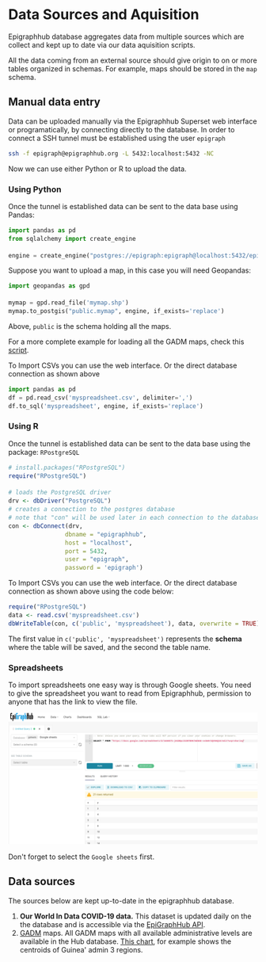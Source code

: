 # Data Sources and Aquisition 
Epigraphhub database aggregates data from multiple sources which are collect and kept up to date via our data aquisition scripts.

All the data coming from an external source should give origin to on or more tables organized in schemas. For example, maps should be stored in the `map` schema. 

## Manual data entry

Data can be uploaded manually via the Epigraphhub Superset web interface or programatically, by connecting directly to the database. In order to connect a SSH tunnel must be established using the user `epigraph`

```bash
ssh -f epigraph@epigraphhub.org -L 5432:localhost:5432 -NC
```

Now we can use either Python or R to upload the data. 

### Using Python

Once the tunnel is established data can be sent to the data base using Pandas:

```python
import pandas as pd
from sqlalchemy import create_engine

engine = create_engine("postgres://epigraph:epigraph@localhost:5432/epigraphhub")
```

Suppose you want to upload a map, in this case you will need Geopandas:

```python
import geopandas as gpd

mymap = gpd.read_file('mymap.shp')
mymap.to_postgis("public.mymap", engine, if_exists='replace')
```

Above, `public` is the schema holding all the maps. 

For a more complete example for loading all the GADM maps, check this [script](../Data_Collection/load_gpkg_maps.py).

To Import CSVs you can use the web interface. Or the direct database connection as shown above  

```python
import pandas as pd
df = pd.read_csv('myspreadsheet.csv', delimiter=',')
df.to_sql('myspreadsheet', engine, if_exists='replace')
```

### Using R
Once the tunnel is established data can be sent to the data base using the package: `RPostgreSQL`

```R
# install.packages("RPostgreSQL")
require("RPostgreSQL")

# loads the PostgreSQL driver
drv <- dbDriver("PostgreSQL")
# creates a connection to the postgres database
# note that "con" will be used later in each connection to the database
con <- dbConnect(drv, 
                dbname = "epigraphhub",
                host = "localhost", 
                port = 5432,
                user = "epigraph", 
                password = 'epigraph')
```

To Import CSVs you can use the web interface. Or the direct database connection as shown above using the code below:

```R
require("RPostgreSQL")
data <- read.csv('myspreadsheet.csv')
dbWriteTable(con, c('public', 'myspreadsheet'), data, overwrite = TRUE)
```

The first value in `c('public', 'myspreadsheet')` represents the **schema** where the table will be saved, and the second the table name.

### Spreadsheets
To import spreadsheets one easy way is through Google sheets. You need to give the spreadsheet you want to read from Epigraphhub, permission to anyone that has the link to view the file.

![sheets](../Documentation/gsheets.png)

Don't forget to select the `Google sheets` first.

## Data sources
The sources below are kept up-to-date in the epigraphhub database.

1. **Our World In Data COVID-19 data.** This dataset is updated daily on the the database and is accessible via the [EpiGraphHub API](https://epigraphhub.org/swagger/v1).
2. [GADM](https://gadm.org) maps. All GADM maps with all available administrative levels are available in the Hub database. [This chart](http://epigraphhub.org/r/14), for example shows the centroids of Guinea' admin 3 regions.
